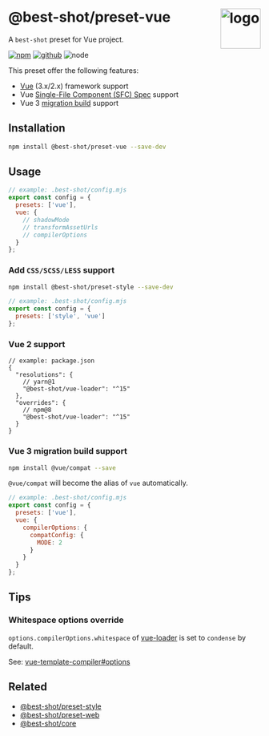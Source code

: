 # @best-shot/preset-vue <img src="https://cdn.jsdelivr.net/gh/best-shot/best-shot/packages/core/logo.svg" alt="logo" height="80" align="right">

A `best-shot` preset for Vue project.

[![npm][npm-badge]][npm-url]
[![github][github-badge]][github-url]
![node][node-badge]

[npm-url]: https://www.npmjs.com/package/@best-shot/preset-vue
[npm-badge]: https://img.shields.io/npm/v/@best-shot/preset-vue.svg?style=flat-square&logo=npm
[github-url]: https://github.com/best-shot/best-shot/tree/master/packages/preset-vue
[github-badge]: https://img.shields.io/npm/l/@best-shot/preset-vue.svg?style=flat-square&colorB=blue&logo=github
[node-badge]: https://img.shields.io/node/v/@best-shot/preset-vue.svg?style=flat-square&colorB=green&logo=node.js

This preset offer the following features:

- [Vue](https://vuejs.org/) (3.x/2.x) framework support
- Vue [Single-File Component (SFC) Spec](https://vue-loader.vuejs.org/spec.html) support
- Vue 3 [migration build](https://v3.vuejs.org/guide/migration/migration-build.html) support

## Installation

```bash
npm install @best-shot/preset-vue --save-dev
```

## Usage

```mjs
// example: .best-shot/config.mjs
export const config = {
  presets: ['vue'],
  vue: {
    // shadowMode
    // transformAssetUrls
    // compilerOptions
  }
};
```

### Add `CSS/SCSS/LESS` support

```bash
npm install @best-shot/preset-style --save-dev
```

```mjs
// example: .best-shot/config.mjs
export const config = {
  presets: ['style', 'vue']
};
```

### Vue 2 support

```jsonc
// example: package.json
{
  "resolutions": {
    // yarn@1
    "@best-shot/vue-loader": "^15"
  },
  "overrides": {
    // npm@8
    "@best-shot/vue-loader": "^15"
  }
}
```

### Vue 3 migration build support

```sh
npm install @vue/compat --save
```

`@vue/compat` will become the alias of `vue` automatically.

```mjs
// example: .best-shot/config.mjs
export const config = {
  presets: ['vue'],
  vue: {
    compilerOptions: {
      compatConfig: {
        MODE: 2
      }
    }
  }
};
```

## Tips

### Whitespace options override

`options.compilerOptions.whitespace` of [vue-loader](https://vue-loader.vuejs.org/) is set to `condense` by default.

See: [vue-template-compiler#options](https://github.com/vuejs/vue/tree/dev/packages/vue-template-compiler#options)

## Related

- [@best-shot/preset-style](../preset-style)
- [@best-shot/preset-web](../preset-web)
- [@best-shot/core](../core)
